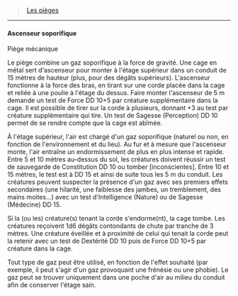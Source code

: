 ﻿---
!GenericItem
Name: Ascenseur soporifique
Id: traps_hd.md#ascenseur-soporifique
ParentLink: traps_hd.md#les-pièges
ParentName: Les pièges
NameLevel: 4
Attributes: {}
---
> [Les pièges](hd_traps.md)

---

#### Ascenseur soporifique

Piège mécanique

Le piège combine un gaz soporifique à la force de gravité. Une cage en métal sert d'ascenseur pour monter à l'étage supérieur dans un conduit de 15 mètres de hauteur (plus, pour des dégâts supérieurs). L'ascenseur fonctionne à la force des bras, en tirant sur une corde placée dans la cage et reliée à une poulie à l'étage du dessus. Faire monter l'ascenseur de 5 m demande un test de Force DD 10+5 par créature supplémentaire dans la cage. Il est possible de tirer sur la corde à plusieurs, donnant +3 au test par créature supplémentaire qui tire. Un test de Sagesse (Perception) DD 10 permet de se rendre compte que la cage est abîmée.

À l'étage supérieur, l'air est chargé d'un gaz soporifique (naturel ou non, en fonction de l'environnement et du lieu). Au fur et à mesure que l'ascenseur monte, l'air entraîne un endormissement de plus en plus intense et rapide. Entre 5 et 10 mètres au-dessus du sol, les créatures doivent réussir un test de sauvegarde de Constitution DD 10 ou tomber [inconscientes]. Entre 10 et 15 mètres, le test est à DD 15 et ainsi de suite tous les 5 m du conduit. Les créatures peuvent suspecter la présence d'un gaz avec ses premiers effets secondaires (une hilarité, une faiblesse des jambes, un tremblement, des mains moites…) avec un test d'Intelligence (Nature) ou de Sagesse (Médecine) DD 15.

Si la (ou les) créature(s) tenant la corde s'endorme(nt), la cage tombe. Les créatures reçoivent 1d6 dégâts contondants de chute par tranche de 3 mètres. Une créature éveillée et à proximité de celui qui tenait la corde peut la retenir avec un test de Dextérité DD 10 puis de Force DD 10+5 par créature dans la cage.

Tout type de gaz peut être utilisé, en fonction de l'effet souhaité (par exemple, il peut s'agir d'un gaz provoquant une frénésie ou une phobie). Le gaz peut se trouver uniquement dans une poche d'air au milieu du conduit afin de conserver l'étage sain.

